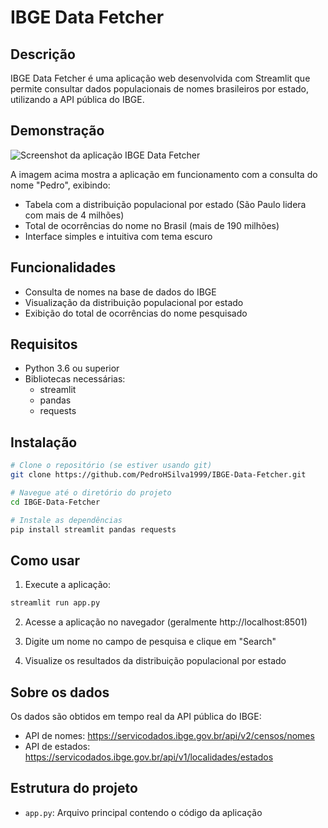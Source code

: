 # IBGE Data Fetcher

## Descrição
IBGE Data Fetcher é uma aplicação web desenvolvida com Streamlit que permite consultar dados populacionais de nomes brasileiros por estado, utilizando a API pública do IBGE.

## Demonstração
![Screenshot da aplicação IBGE Data Fetcher](image.png)

A imagem acima mostra a aplicação em funcionamento com a consulta do nome "Pedro", exibindo:
- Tabela com a distribuição populacional por estado (São Paulo lidera com mais de 4 milhões)
- Total de ocorrências do nome no Brasil (mais de 190 milhões)
- Interface simples e intuitiva com tema escuro

## Funcionalidades
- Consulta de nomes na base de dados do IBGE
- Visualização da distribuição populacional por estado
- Exibição do total de ocorrências do nome pesquisado

## Requisitos
- Python 3.6 ou superior
- Bibliotecas necessárias:
  - streamlit
  - pandas
  - requests

## Instalação

```bash
# Clone o repositório (se estiver usando git)
git clone https://github.com/PedroHSilva1999/IBGE-Data-Fetcher.git

# Navegue até o diretório do projeto
cd IBGE-Data-Fetcher

# Instale as dependências
pip install streamlit pandas requests
```

## Como usar

1. Execute a aplicação:
```bash
streamlit run app.py
```

2. Acesse a aplicação no navegador (geralmente http://localhost:8501)

3. Digite um nome no campo de pesquisa e clique em "Search"

4. Visualize os resultados da distribuição populacional por estado

## Sobre os dados
Os dados são obtidos em tempo real da API pública do IBGE:
- API de nomes: https://servicodados.ibge.gov.br/api/v2/censos/nomes
- API de estados: https://servicodados.ibge.gov.br/api/v1/localidades/estados

## Estrutura do projeto
- `app.py`: Arquivo principal contendo o código da aplicação
